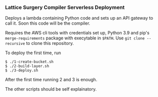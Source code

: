 ### Lattice Surgery Compiler Serverless Deployment

Deploys a lambda containing Python code and sets up an API gateway to call it. Soon this code will be the compiler.

Requires the AWS cli tools with credentials set up, Python 3.9 and pip's `merge-requirements` package with execytable in `$PATH`. Use `git clone --recursive` to clone this repository.

To deploy the first time, run
```
$ ./1-create-bucket.sh
$ ./2-build-layer.sh
$ ./3-deploy.sh
```
After the first time running 2 and 3 is enough.

The other scripts should be self explainatory.
